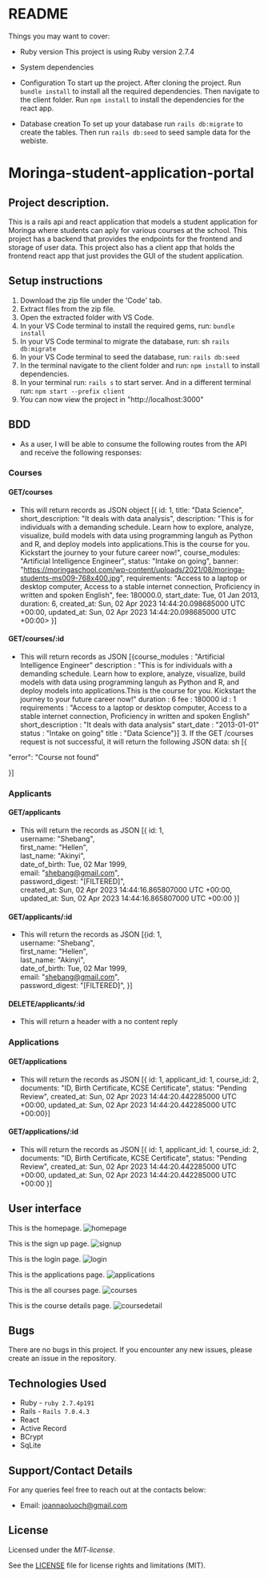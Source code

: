 # README

Things you may want to cover:

- Ruby version
  This project is using Ruby version 2.7.4
- System dependencies

- Configuration
  To start up the project. After cloning the project. Run `bundle install` to install all the required dependencies. Then navigate to the client folder. Run `npm install` to install the dependencies for the react app.
- Database creation
  To set up your database run `rails db:migrate` to create the tables. Then run `rails db:seed` to seed sample data for the webiste.

# Moringa-student-application-portal

## Project description.

This is a rails api and react application that models a student application for Moringa where students can aply for various courses at the school. This project has a backend that provides the endpoints for the frontend and storage of user data. This project also has a client app that holds the frontend react app that just provides the GUI of the student application.

## Setup instructions

1. Download the zip file under the 'Code' tab.
2. Extract files from the zip file.
3. Open the extracted folder with VS Code.
4. In your VS Code terminal to install the required gems, run:
   `bundle install`
5. In your VS Code terminal to migrate the database, run:
   sh
   `rails db:migrate`
6. In your VS Code terminal to seed the database, run:
   `rails db:seed`
7. In the terminal navigate to the client folder and run:
   `npm install` to install dependencies.
8. In your terminal run:
   `rails s` to start server. And in a different terminal run: `npm start --prefix client`
9. You can now view the project in "http://localhost:3000"

## BDD

- As a user, I will be able to consume the following routes from the API and receive the following responses:

### Courses

#### GET/courses

- This will return records as JSON object
  [{
  id: 1,
  title: "Data Science",
  short_description: "It deals with data analysis",
  description:
  "This is for individuals with a demanding schedule. Learn how to explore, analyze, visualize, build models with data using programming languh as Python and R, and deploy models into applications.This is the course for you. Kickstart the journey to your future career now!",
  course_modules: "Artificial Intelligence Engineer",
  status: "Intake on going",
  banner:
  "https://moringaschool.com/wp-content/uploads/2021/08/moringa-students-ms009-768x400.jpg",
  requirements:
  "Access to a laptop or desktop computer, Access to a stable internet connection, Proficiency in written and spoken English",
  fee: 180000.0,
  start_date: Tue, 01 Jan 2013,
  duration: 6,
  created_at: Sun, 02 Apr 2023 14:44:20.098685000 UTC +00:00,
  updated_at: Sun, 02 Apr 2023 14:44:20.098685000 UTC +00:00>
  }]

#### GET/courses/:id

- This will return records as JSON
  [{course_modules
  :
  "Artificial Intelligence Engineer"
  description
  :
  "This is for individuals with a demanding schedule. Learn how to explore, analyze, visualize, build models with data using programming languh as Python and R, and deploy models into applications.This is the course for you. Kickstart the journey to your future career now!"
  duration
  :
  6
  fee
  :
  180000
  id
  :
  1
  requirements
  :
  "Access to a laptop or desktop computer, Access to a stable internet connection, Proficiency in written and spoken English"
  short_description
  :
  "It deals with data analysis"
  start_date
  :
  "2013-01-01"
  status
  :
  "Intake on going"
  title
  :
  "Data Science"}] 3. If the GET /courses request is not successful, it will return the following JSON data:
  sh
  [{

"error": "Course not found"

}]

### Applicants

#### GET/applicants

- This will return the records as JSON
  [{
  id: 1,  
   username: "Shebang",  
   first_name: "Hellen",  
   last_name: "Akinyi",  
   date_of_birth: Tue, 02 Mar 1999,  
   email: "shebang@gmail.com",  
   password_digest: "[FILTERED]",  
   created_at: Sun, 02 Apr 2023 14:44:16.865807000 UTC +00:00,  
   updated_at: Sun, 02 Apr 2023 14:44:16.865807000 UTC +00:00
  }]

#### GET/applicants/:id

- This will return the records as JSON
  [{id: 1,  
   username: "Shebang",  
   first_name: "Hellen",  
   last_name: "Akinyi",  
   date_of_birth: Tue, 02 Mar 1999,  
   email: "shebang@gmail.com",  
   password_digest: "[FILTERED]", }]

#### DELETE/applicants/:id

- This will return a header with a no content reply

### Applications

#### GET/applications

- This will return the records as JSON
  [{
  id: 1,
  applicant_id: 1,
  course_id: 2,
  documents: "ID, Birth Certificate, KCSE Certificate",
  status: "Pending Review",
  created_at: Sun, 02 Apr 2023 14:44:20.442285000 UTC +00:00,
  updated_at: Sun, 02 Apr 2023 14:44:20.442285000 UTC +00:00}]

#### GET/applications/:id

- This will return the records as JSON
  [{
  id: 1,
  applicant_id: 1,
  course_id: 2,
  documents: "ID, Birth Certificate, KCSE Certificate",
  status: "Pending Review",
  created_at: Sun, 02 Apr 2023 14:44:20.442285000 UTC +00:00,
  updated_at: Sun, 02 Apr 2023 14:44:20.442285000 UTC +00:00
  }]

## User interface

This is the homepage.
![homepage](https://bit.ly/42XD2hD)

This is the sign up page.
![signup](https://bit.ly/40Yoahp)

This is the login page.
![login](https://bit.ly/3GbUk10)

This is the applications page.
![applications](https://bit.ly/40W4rik)

This is the all courses page.
![courses](https://bit.ly/3ZDpB3I)

This is the course details page.
![coursedetail](https://bit.ly/3JXH9l2)

## Bugs

There are no bugs in this project. If you encounter any new issues, please create an issue in the repository.

## Technologies Used

- Ruby - `ruby 2.7.4p191`
- Rails - `Rails 7.0.4.3`
- React
- Active Record
- BCrypt
- SqLite

## Support/Contact Details

For any queries feel free to reach out at the contacts below:

- Email: joannaoluoch@gmail.com

## License

Licensed under the _MIT-license_.

See the [LICENSE](LICENSE.md) file for license rights and limitations (MIT).
